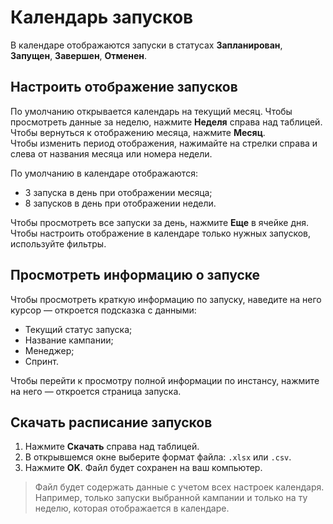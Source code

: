 # Календарь запусков
В календаре отображаются запуски в статусах **Запланирован**, **Запущен**, **Завершен**, **Отменен**.

## Настроить отображение запусков
По умолчанию открывается календарь на текущий месяц. Чтобы просмотреть данные за неделю, нажмите **Неделя** справа над таблицей. Чтобы вернуться к отображению месяца, нажмите **Месяц**.  
Чтобы изменить период отображения, нажимайте на стрелки справа и слева от названия месяца или номера недели.

По умолчанию в календаре отображаются:

  - 3 запуска в день при отображении месяца;
  - 8 запусков в день при отображении недели.

Чтобы просмотреть все запуски за день, нажмите **Еще** в ячейке дня. 
Чтобы настроить отображение в календаре только нужных запусков, используйте фильтры.

## Просмотреть информацию о запуске
Чтобы просмотреть краткую информацию по запуску, наведите на него курсор — откроется подсказка с данными:

  - Текущий статус запуска;
  - Название кампании;
  - Менеджер;
  - Спринт.

Чтобы перейти к просмотру полной информации по инстансу, нажмите на него — откроется страница запуска. 

## Скачать расписание запусков
1. Нажмите **Скачать** справа над таблицей.
2. В открывшемся окне выберите формат файла: `.xlsx` или `.csv`.
3. Нажмите **OK**. Файл будет сохранен на ваш компьютер.

> Файл будет содержать данные с учетом всех настроек календаря. Например, только запуски выбранной кампании и только на ту неделю, которая отображается в календаре.
